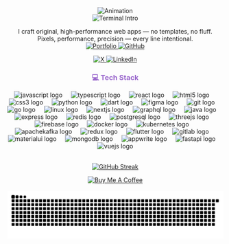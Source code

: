 <div align="center">
  <img src="https://media.giphy.com/media/v1.Y2lkPTc5MGI3NjExM3Nsd3J2Ynl5NDZvNWk3aG4yajVlejBxYnlzcjUwaXRkMzhkY280bSZlcD12MV9naWZzX3NlYXJjaCZjdD1n/NKEt9elQ5cR68/giphy.gif" alt="Animation"/>
  <br>
  <img alt="Terminal Intro" 
       src="https://readme-typing-svg.herokuapp.com?font=Fira+Code&size=18&duration=6000&pause=500&color=9966CC&bg=F5F5FF&width=650&lines=$+echo+'Hello,+I%27m+Pyasma!';$+echo+'I+build+websites+and+apps';$+node+run_projects.js;All+systems+online!;$+git+status" />

  <p>
    I craft original, high-performance web apps — no templates, no fluff. <br/>
    Pixels, performance, precision — every line intentional. <br/>
    <a href="#" target="_blank">
      <img src="https://img.shields.io/badge/Portfolio-000000?style=for-the-badge&logo=appveyor&logoColor=white" alt="Portfolio"/>
    </a>
    <a href="https://github.com/Pyasma" target="_blank">
      <img src="https://img.shields.io/badge/GitHub-000000?style=for-the-badge&logo=github&logoColor=white" alt="GitHub"/>
    </a>
  </p>

  <!-- Social Badges -->
  <p>
    <a href="https://x.com/Pyasma" target="_blank">
      <img src="https://img.shields.io/badge/-X-000000?style=for-the-badge&logo=x&logoColor=white" alt="X"/>
    </a>
    <a href="https://www.linkedin.com/in/piyush-mudgal" target="_blank">
      <img src="https://img.shields.io/badge/LinkedIn-0077B5?style=for-the-badge&logo=linkedin&logoColor=white" alt="LinkedIn"/>
    </a>
  </p>
  <h3 style="color: #9966CC">💻 Tech Stack</h3>

  <div>
    <img src="https://cdn.jsdelivr.net/gh/devicons/devicon/icons/javascript/javascript-original.svg" height="30" alt="javascript logo"  />
    <img width="12"/>
    <img src="https://cdn.jsdelivr.net/gh/devicons/devicon/icons/typescript/typescript-original.svg" height="30" alt="typescript logo"  />
    <img width="12" />
    <img src="https://cdn.jsdelivr.net/gh/devicons/devicon/icons/react/react-original.svg" height="30" alt="react logo"  />
    <img width="12" />
    <img src="https://cdn.jsdelivr.net/gh/devicons/devicon/icons/html5/html5-original.svg" height="30" alt="html5 logo"  />
    <img width="12" />
    <img src="https://cdn.jsdelivr.net/gh/devicons/devicon/icons/css3/css3-original.svg" height="30" alt="css3 logo"  />
    <img width="12" />
    <img src="https://skillicons.dev/icons?i=py" height="30" alt="python logo" />
    <img width="12" />
    <img src="https://cdn.jsdelivr.net/gh/devicons/devicon/icons/dart/dart-original.svg" height="30" alt="dart logo"  />
    <img width="12" />
    <img src="https://cdn.jsdelivr.net/gh/devicons/devicon/icons/figma/figma-original.svg" height="30" alt="figma logo"  />
    <img width="12" />
    <img src="https://cdn.jsdelivr.net/gh/devicons/devicon/icons/git/git-original.svg" height="30" alt="git logo"  />
    <img width="12" />
    <img src="https://cdn.jsdelivr.net/gh/devicons/devicon/icons/go/go-original.svg" height="30" alt="go logo"  />
    <img width="12" />
    <img src="https://cdn.jsdelivr.net/gh/devicons/devicon/icons/linux/linux-original.svg" height="30" alt="linux logo"  />
    <img width="12" />
    <img src="https://cdn.jsdelivr.net/gh/devicons/devicon/icons/nextjs/nextjs-original.svg" height="30" alt="nextjs logo"  />
    <img width="12" />
    <img src="https://cdn.jsdelivr.net/gh/devicons/devicon/icons/graphql/graphql-plain.svg" height="30" alt="graphql logo"  />
    <img width="12" />
    <img src="https://cdn.jsdelivr.net/gh/devicons/devicon/icons/java/java-original.svg" height="30" alt="java logo"  />
    <img width="12" />
    <img src="https://skillicons.dev/icons?i=express" height="30" alt="express logo"  />
    <img width="12" />
    <img src="https://cdn.jsdelivr.net/gh/devicons/devicon/icons/redis/redis-original.svg" height="30" alt="redis logo"  />
    <img width="12" />
    <img src="https://cdn.jsdelivr.net/gh/devicons/devicon/icons/postgresql/postgresql-original.svg" height="30" alt="postgresql logo"  />
    <img width="12" />
    <img src="https://skillicons.dev/icons?i=threejs" height="30" alt="threejs logo"  />
    <img width="12" />
    <img src="https://cdn.jsdelivr.net/gh/devicons/devicon/icons/firebase/firebase-plain.svg" height="30" alt="firebase logo"  />
    <img width="12" />
    <img src="https://skillicons.dev/icons?i=docker" height="30" alt="docker logo"  />
    <img width="12" />
    <img src="https://cdn.jsdelivr.net/gh/devicons/devicon/icons/kubernetes/kubernetes-plain.svg" height="30" alt="kubernetes logo"  />
    <img width="12" />
    <img src="https://skillicons.dev/icons?i=kafka" height="30" alt="apachekafka logo"  />
    <img width="12" />
    <img src="https://skillicons.dev/icons?i=redux" height="30" alt="redux logo"  />
    <img width="12" />
    <img src="https://cdn.jsdelivr.net/gh/devicons/devicon/icons/flutter/flutter-original.svg" height="30" alt="flutter logo"  />
    <img width="12" />
    <img src="https://cdn.jsdelivr.net/gh/devicons/devicon/icons/gitlab/gitlab-original.svg" height="30" alt="gitlab logo"  />
    <img width="12" />
    <img src="https://cdn.jsdelivr.net/gh/devicons/devicon/icons/materialui/materialui-original.svg" height="30" alt="materialui logo"  />
    <img width="12" />
    <img src="https://cdn.jsdelivr.net/gh/devicons/devicon/icons/mongodb/mongodb-original.svg" height="30" alt="mongodb logo"  />
    <img width="12" />
    <img src="https://cdn.jsdelivr.net/gh/devicons/devicon/icons/appwrite/appwrite-original.svg" height="30" alt="appwrite logo"  />
    <img width="12" />
    <img src="https://cdn.jsdelivr.net/gh/devicons/devicon/icons/fastapi/fastapi-original.svg" height="30" alt="fastapi logo"  />
    <img width="12" />
    <img src="https://cdn.jsdelivr.net/gh/devicons/devicon/icons/vuejs/vuejs-original.svg" height="30" alt="vuejs logo"  />
  </div>
  <br>

  <!-- <p align="center">
    <img 
      src="https://pixel-profile.vercel.app/api/github-stats?username=Pyasma&screen_effect=true&theme=crt" 
      width="350" 
      alt="Pyasma GitHub Stats"
    />
  </p> -->
  [![GitHub Streak](https://github-readme-streak-stats.herokuapp.com?user=Pyasma&theme=tokyonight&background=0D1117&border=9966CC&ring=9966CC&fire=FF00FF&currStreakLabel=F5F5FF)](https://git.io/streak-stats)





  <a href="https://buymeacoffee.com/pranyashar4" target="_blank">
    <img src="https://cdn.buymeacoffee.com/buttons/v2/default-blue.png" alt="Buy Me A Coffee" style="height: 50px !important;width: 200px !important;" >
  </a>
  <br>
  <br>
  <picture>
    <source media="(prefers-color-scheme: dark)" srcset="https://raw.githubusercontent.com/Pyasma/Pyasma/output/github-snake-dark.svg" />
    <source media="(prefers-color-scheme: light)" srcset="https://raw.githubusercontent.com/Pyasma/Pyasma/output/github-snake.svg" />
    <img alt="github-snake" src="https://raw.githubusercontent.com/Pyasma/Pyasma/output/github-snake.svg" />
  </picture>

</div>
 

